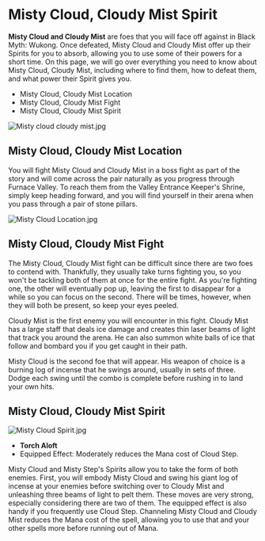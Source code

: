 # Misty Cloud, Cloudy Mist Spirit

**Misty Cloud and Cloudy Mist** are foes that you will face off against in Black Myth: Wukong. Once defeated, Misty Cloud and Cloudy Mist offer up their Spirits for you to absorb, allowing you to use some of their powers for a short time. On this page, we will go over everything you need to know about Misty Cloud, Cloudy Mist, including where to find them, how to defeat them, and what power their Spirit gives you. 

  * Misty Cloud, Cloudy Mist Location
* Misty Cloud, Cloudy Mist Fight
* Misty Cloud, Cloudy Mist Spirit

![Misty cloud cloudy mist.jpg](https://oyster.ignimgs.com/mediawiki/apis.ign.com/black-myth-wukong/a/a1/Misty_cloud_cloudy_mist.jpg)

## Misty Cloud, Cloudy Mist Location

You will fight Misty Cloud and Cloudy Mist in a boss fight as part of the story and will come across the pair naturally as you progress through Furnace Valley. To reach them from the Valley Entrance Keeper's Shrine, simply keep heading forward, and you will find yourself in their arena when you pass through a pair of stone pillars. 

![Misty Cloud Location.jpg](https://oyster.ignimgs.com/mediawiki/apis.ign.com/black-myth-wukong/7/7d/Misty_Cloud_Location.jpg)

## Misty Cloud, Cloudy Mist Fight

The Misty Cloud, Cloudy Mist fight can be difficult since there are two foes to contend with. Thankfully, they usually take turns fighting you, so you won't be tackling both of them at once for the entire fight. As you're fighting one, the other will eventually pop up, leaving the first to disappear for a while so you can focus on the second. There will be times, however, when they will both be present, so keep your eyes peeled. 

Cloudy Mist is the first enemy you will encounter in this fight. Cloudy Mist has a large staff that deals ice damage and creates thin laser beams of light that track you around the arena. He can also summon white balls of ice that follow and bombard you if you get caught in their path. 

Misty Cloud is the second foe that will appear. His weapon of choice is a burning log of incense that he swings around, usually in sets of three. Dodge each swing until the combo is complete before rushing in to land your own hits. 

## Misty Cloud, Cloudy Mist Spirit

![Misty Cloud Spirit.jpg](https://oyster.ignimgs.com/mediawiki/apis.ign.com/black-myth-wukong/b/bd/Misty_Cloud_Spirit.jpg)

  * **Torch Aloft**
  * Equipped Effect: Moderately reduces the Mana cost of Cloud Step.

Misty Cloud and Misty Step's Spirits allow you to take the form of both enemies. First, you will embody Misty Cloud and swing his giant log of incense at your enemies before switching over to Cloudy Mist and unleashing three beams of light to pelt them. These moves are very strong, especially considering there are two of them. The equipped effect is also handy if you frequently use Cloud Step. Channeling Misty Cloud and Cloudy Mist reduces the Mana cost of the spell, allowing you to use that and your other spells more before running out of Mana. 

